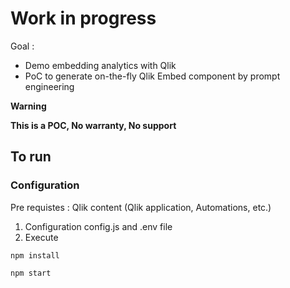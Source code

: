 # Work in progress

Goal : 
- Demo embedding analytics with Qlik
- PoC to generate on-the-fly Qlik Embed component by prompt engineering

**Warning**

**This is a POC, No warranty, No support**

## To run

### Configuration
Pre requistes : Qlik content (Qlik application, Automations, etc.)
1. Configuration config.js and .env file 
2. Execute

 `npm install`

 `npm start`
